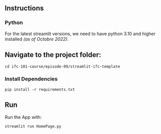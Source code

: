 ## Instructions

### Python 
For the latest streamlit versions, we need to have python 3.10 and higher installed *(as of Octobre 2022)*.

## Navigate to the project folder:

`cd ifc-101-course/episode-09/streamlit-ifc-template`

### Install Dependencies 

`pip install -r requirements.txt`

## Run 
Run the App with:

`streamlit run HomePage.py`
